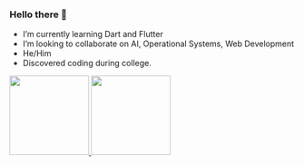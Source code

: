 ### Hello there 👋

<!--
**LucasBR96/LucasBR96** is a ✨ _special_ ✨ repository because its `README.md` (this file) appears on your GitHub profile.

Here are some ideas to get you started:
-->

- I’m currently learning Dart and Flutter
- I’m looking to collaborate on AI, Operational Systems, Web Development
- He/Him
- Discovered coding during college.

<div>
  <a = href="https://github.com/LucasBR96">
  <img height = "140em" src = "https://github-readme-stats.vercel.app/api?username=LucasBr96&hide=contribs,issues&theme=dark">
  <img height = "140em" src = "https://github-readme-stats.vercel.app/api/top-langs/?username=LucasBr96&theme=dark&hide=css&langs_count=6&layout=compact">
</div>
